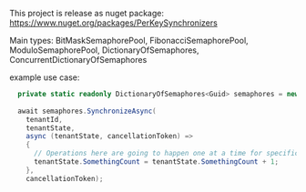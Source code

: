This project is release as nuget package: https://www.nuget.org/packages/PerKeySynchronizers 

Main types: BitMaskSemaphorePool, FibonacciSemaphorePool, ModuloSemaphorePool, DictionaryOfSemaphores, ConcurrentDictionaryOfSemaphores

example use case:
```C#
  private static readonly DictionaryOfSemaphores<Guid> semaphores = new();
  
  await semaphores.SynchronizeAsync(
    tenantId,
    tenantState,
    async (tenantState, cancellationToken) =>
    {
      // Operations here are going to happen one at a time for specific tenantId, but allows operations for different tenantIds to happen concurrently.
      tenantState.SomethingCount = tenantState.SomethingCount + 1;
    },
    cancellationToken);
```
